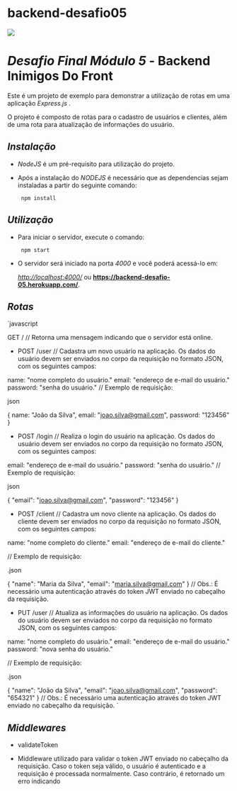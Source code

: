 # backend-desafio05

![](https://i.imgur.com/xG74tOh.png)

# _Desafio Final Módulo 5_ - Backend Inimigos Do Front

Este é um projeto de exemplo para demonstrar a utilização de rotas em uma aplicação _Express.js_ .

O projeto é composto de rotas para o cadastro de usuários e clientes, além de uma rota para atualização de informações do usuário.

## _Instalação_

- _NodeJS_ é um pré-requisito para utilização do projeto.

- Após a instalação do _NODEJS_ é necessário que as dependencias sejam instaladas a partir do seguinte comando:

       npm install

## _Utilização_

- Para iniciar o servidor, execute o comando:

       npm start

- O servidor será iniciado na porta _4000_ e você poderá acessá-lo em:

  _<http://localhost:4000/>_ ou **<https://backend-desafio-05.herokuapp.com/>**.

## _Rotas_

`javascript

GET /
// Retorna uma mensagem indicando que o servidor está online.

- POST /user
  // Cadastra um novo usuário na aplicação. Os dados do usuário devem ser enviados no corpo da requisição no formato JSON, com os seguintes campos:

name: "nome completo do usuário."
email: "endereço de e-mail do usuário."
password: "senha do usuário."
// Exemplo de requisição:

json

{
name: "João da Silva",
email: "joao.silva@gmail.com",
password: "123456"
}

- POST /login
  // Realiza o login do usuário na aplicação. Os dados do usuário devem ser enviados no corpo da requisição no formato JSON, com os seguintes campos:

email: "endereço de e-mail do usuário."
password: "senha do usuário."
// Exemplo de requisição:

json

{
"email": "joao.silva@gmail.com",
"password": "123456"
}

- POST /client
  // Cadastra um novo cliente na aplicação. Os dados do cliente devem ser enviados no corpo da requisição no formato JSON, com os seguintes campos:

name: "nome completo do cliente."
email: "endereço de e-mail do cliente."

// Exemplo de requisição:

.json

{
"name": "Maria da Silva",
"email": "maria.silva@gmail.com"
}
// Obs.: É necessário uma autenticação através do token JWT enviado no cabeçalho da requisição.

- PUT /user
  // Atualiza as informações do usuário na aplicação. Os dados do usuário devem ser enviados no corpo da requisição no formato JSON, com os seguintes campos:

name: "nome completo do usuário."
email: "endereço de e-mail do usuário."
password: "nova senha do usuário."

// Exemplo de requisição:

.json

{
"name": "João da Silva",
"email": "joao.silva@gmail.com",
"password": "654321"
}
// Obs.: É necessário uma autenticação através do token JWT enviado no cabeçalho da requisição.
`

## _Middlewares_

- validateToken

- Middleware utilizado para validar o token JWT enviado no cabeçalho da requisição. Caso o token seja válido, o usuário é autenticado e a requisição é processada normalmente. Caso contrário, é retornado um erro indicando
